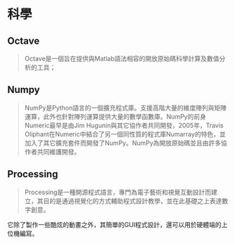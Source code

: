 科學
===

Octave
---

> Octave是一個旨在提供與Matlab語法相容的開放原始碼科學計算及數值分析的工具；

Numpy
---

> NumPy是Python語言的一個擴充程式庫。支援高階大量的維度陣列與矩陣運算，此外也針對陣列運算提供大量的數學函數庫。NumPy的前身Numeric最早是由Jim Hugunin與其它協作者共同開發，2005年，Travis Oliphant在Numeric中結合了另一個同性質的程式庫Numarray的特色，並加入了其它擴充套件而開發了NumPy。NumPy為開放原始碼並且由許多協作者共同維護開發。

Processing
---

> Processing是一種開源程式語言，專門為電子藝術和視覺互動設計而建立，其目的是通過視覺化的方式輔助程式設計教學，並在此基礎之上表達數字創意。

它除了製作一些酷炫的動畫之外，其簡單的GUI程式設計，還可以用於硬體端的上位機編寫。
